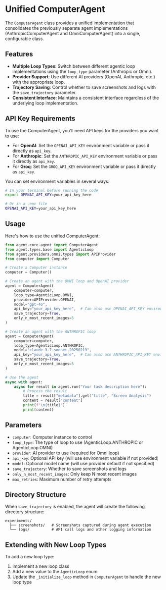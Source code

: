 # Unified ComputerAgent

The `ComputerAgent` class provides a unified implementation that consolidates the previously separate agent implementations (AnthropicComputerAgent and OmniComputerAgent) into a single, configurable class.

## Features

- **Multiple Loop Types**: Switch between different agentic loop implementations using the `loop_type` parameter (Anthropic or Omni).
- **Provider Support**: Use different AI providers (OpenAI, Anthropic, etc.) with the appropriate loop.
- **Trajectory Saving**: Control whether to save screenshots and logs with the `save_trajectory` parameter.
- **Consistent Interface**: Maintains a consistent interface regardless of the underlying loop implementation.

## API Key Requirements

To use the ComputerAgent, you'll need API keys for the providers you want to use:

- For **OpenAI**: Set the `OPENAI_API_KEY` environment variable or pass it directly as `api_key`.
- For **Anthropic**: Set the `ANTHROPIC_API_KEY` environment variable or pass it directly as `api_key`.
- For **Groq**: Set the `GROQ_API_KEY` environment variable or pass it directly as `api_key`.

You can set environment variables in several ways:

```bash
# In your terminal before running the code
export OPENAI_API_KEY=your_api_key_here

# Or in a .env file
OPENAI_API_KEY=your_api_key_here
```

## Usage

Here's how to use the unified ComputerAgent:

```python
from agent.core.agent import ComputerAgent
from agent.types.base import AgenticLoop
from agent.providers.omni.types import APIProvider
from computer import Computer

# Create a Computer instance
computer = Computer()

# Create an agent with the OMNI loop and OpenAI provider
agent = ComputerAgent(
    computer=computer,
    loop_type=AgenticLoop.OMNI,
    provider=APIProvider.OPENAI,
    model="gpt-4o",
    api_key="your_api_key_here",  # Can also use OPENAI_API_KEY environment variable
    save_trajectory=True,
    only_n_most_recent_images=5
)

# Create an agent with the ANTHROPIC loop
agent = ComputerAgent(
    computer=computer,
    loop_type=AgenticLoop.ANTHROPIC,
    model="claude-3-7-sonnet-20250219",
    api_key="your_api_key_here",  # Can also use ANTHROPIC_API_KEY environment variable
    save_trajectory=True,
    only_n_most_recent_images=5
)

# Use the agent
async with agent:
    async for result in agent.run("Your task description here"):
        # Process the result
        title = result["metadata"].get("title", "Screen Analysis")
        content = result["content"]
        print(f"\n{title}")
        print(content)
```

## Parameters

- `computer`: Computer instance to control
- `loop_type`: The type of loop to use (AgenticLoop.ANTHROPIC or AgenticLoop.OMNI)
- `provider`: AI provider to use (required for Omni loop)
- `api_key`: Optional API key (will use environment variable if not provided)
- `model`: Optional model name (will use provider default if not specified)
- `save_trajectory`: Whether to save screenshots and logs
- `only_n_most_recent_images`: Only keep N most recent images
- `max_retries`: Maximum number of retry attempts

## Directory Structure

When `save_trajectory` is enabled, the agent will create the following directory structure:

```
experiments/
  ├── screenshots/   # Screenshots captured during agent execution
  └── logs/          # API call logs and other logging information
```

## Extending with New Loop Types

To add a new loop type:

1. Implement a new loop class
2. Add a new value to the `AgenticLoop` enum
3. Update the `_initialize_loop` method in `ComputerAgent` to handle the new loop type 